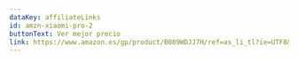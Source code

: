 ```yaml
---
dataKey: affiliateLinks
id: amzn-xiaomi-pro-2
buttonText: Ver mejor precio
link: https://www.amazon.es/gp/product/B089WDJJ7H/ref=as_li_tl?ie=UTF8&camp=3638&creative=24630&creativeASIN=B089WDJJ7H&linkCode=as2&tag=guiadelcons03-21&linkId=945d440027c3937bea0832bbf9fe0b1d
---
```

